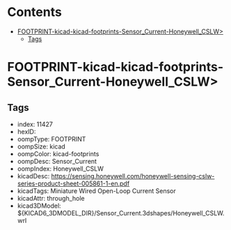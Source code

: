 



Contents
========

* [FOOTPRINT-kicad-kicad-footprints-Sensor_Current-Honeywell_CSLW>](#footprint-kicad-kicad-footprints-sensor_current-honeywell_cslw)
	* [Tags](#tags)

# FOOTPRINT-kicad-kicad-footprints-Sensor_Current-Honeywell_CSLW>

## Tags

- index: 11427
- hexID: 
- oompType: FOOTPRINT
- oompSize: kicad
- oompColor: kicad-footprints
- oompDesc: Sensor_Current
- oompIndex: Honeywell_CSLW
- kicadDesc: https://sensing.honeywell.com/honeywell-sensing-cslw-series-product-sheet-005861-1-en.pdf
- kicadTags: Miniature Wired Open-Loop Current Sensor
- kicadAttr: through_hole
- kicad3DModel: ${KICAD6_3DMODEL_DIR}/Sensor_Current.3dshapes/Honeywell_CSLW.wrl
